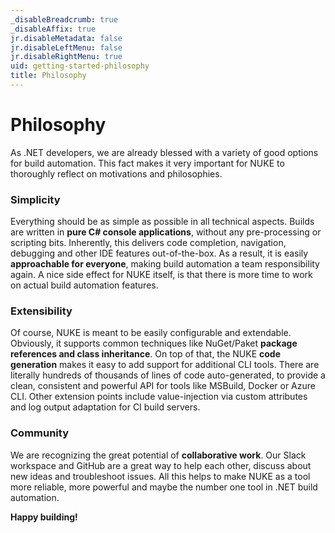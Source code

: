 ```yaml
---
_disableBreadcrumb: true
_disableAffix: true
jr.disableMetadata: false
jr.disableLeftMenu: false
jr.disableRightMenu: true
uid: getting-started-philosophy
title: Philosophy
---
```


# Philosophy

As .NET developers, we are already blessed with a variety of good options for build automation. This fact makes it very important for NUKE to thoroughly reflect on motivations and philosophies.

### Simplicity

Everything should be as simple as possible in all technical aspects. Builds are written in **pure C# console applications**, without any pre-processing or scripting bits. Inherently, this delivers code completion, navigation, debugging and other IDE features out-of-the-box. As a result, it is easily **approachable for everyone**, making build automation a team responsibility again. A nice side effect for NUKE itself, is that there is more time to work on actual build automation features.

### Extensibility

Of course, NUKE is meant to be easily configurable and extendable. Obviously, it supports common techniques like NuGet/Paket **package references and class inheritance**. On top of that, the NUKE **code generation** makes it easy to add support for additional CLI tools. There are literally hundreds of thousands of lines of code auto-generated, to provide a clean, consistent and powerful API for tools like MSBuild, Docker or Azure CLI. Other extension points include value-injection via custom attributes and log output adaptation for CI build servers.

### Community

We are recognizing the great potential of **collaborative work**. Our Slack workspace and GitHub are a great way to help each other, discuss about new ideas and troubleshoot issues. All this helps to make NUKE as a tool more reliable, more powerful and maybe the number one tool in .NET build automation.

**Happy building!**
